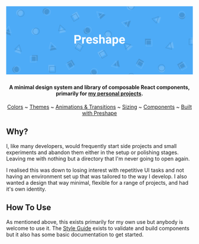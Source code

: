<h1 align="center">
  <a href="https://preshape.hogg.io"><img src="./PreshapeBackground.svg" alt="Preshape"></a>
</h1>

<h4 align="center">A minimal design system and library of composable React components, primarily for  <a href="https://hogg.io" target="_blank">my personal projects</a>.</h4>

<p align="center">
  <a href="https://preshape.hogg.io/#Colors">Colors</a> ~
  <a href="https://preshape.hogg.io/#Themes">Themes</a> ~
  <a href="https://preshape.hogg.io/#Animations">Animations & Transitions</a> ~
  <a href="https://preshape.hogg.io/#Sizing">Sizing</a> ~
  <a href="https://preshape.hogg.io/#Components">Components</a> ~
  <a href="https://preshape.hogg.io/#BuiltWith">Built with Preshape</a>
</p>

## Why?

I, like many developers, would frequently start side projects and small experiments and abandon them either in the setup or polishing stages. Leaving me with nothing but a directory that I'm never going to open again.

I realised this was down to losing interest with repetitive UI tasks and not having an environment set up that was tailored to the way I develop. I also wanted a design that way minimal, flexible for a range of projects, and had it's own identity.

## How To Use

As mentioned above, this exists primarily for my own use but anybody is welcome to use it. The [Style Guide](https://preshape.hogg.io/) exists to validate and build components but it also has some basic documentation to get started.
